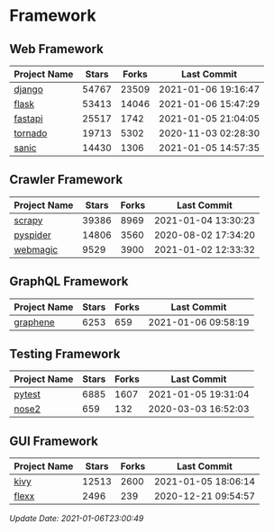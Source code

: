 # Framework

## Web Framework
| Project Name | Stars | Forks | Last Commit |
| ------------ | ----- | ----- | ----------- |
| [django](https://github.com/django/django) | 54767 | 23509 | 2021-01-06 19:16:47 |
| [flask](https://github.com/pallets/flask) | 53413 | 14046 | 2021-01-06 15:47:29 |
| [fastapi](https://github.com/tiangolo/fastapi) | 25517 | 1742 | 2021-01-05 21:04:05 |
| [tornado](https://github.com/tornadoweb/tornado) | 19713 | 5302 | 2020-11-03 02:28:30 |
| [sanic](https://github.com/sanic-org/sanic) | 14430 | 1306 | 2021-01-05 14:57:35 |

## Crawler Framework
| Project Name | Stars | Forks | Last Commit |
| ------------ | ----- | ----- | ----------- |
| [scrapy](https://github.com/scrapy/scrapy) | 39386 | 8969 | 2021-01-04 13:30:23 |
| [pyspider](https://github.com/binux/pyspider) | 14806 | 3560 | 2020-08-02 17:34:20 |
| [webmagic](https://github.com/code4craft/webmagic) | 9529 | 3900 | 2021-01-02 12:33:32 |

## GraphQL Framework
| Project Name | Stars | Forks | Last Commit |
| ------------ | ----- | ----- | ----------- |
| [graphene](https://github.com/graphql-python/graphene) | 6253 | 659 | 2021-01-06 09:58:19 |

## Testing Framework
| Project Name | Stars | Forks | Last Commit |
| ------------ | ----- | ----- | ----------- |
| [pytest](https://github.com/pytest-dev/pytest) | 6885 | 1607 | 2021-01-05 19:31:04 |
| [nose2](https://github.com/nose-devs/nose2) | 659 | 132 | 2020-03-03 16:52:03 |

## GUI Framework
| Project Name | Stars | Forks | Last Commit |
| ------------ | ----- | ----- | ----------- |
| [kivy](https://github.com/kivy/kivy) | 12513 | 2600 | 2021-01-05 18:06:14 |
| [flexx](https://github.com/flexxui/flexx) | 2496 | 239 | 2020-12-21 09:54:57 |

*Update Date: 2021-01-06T23:00:49*